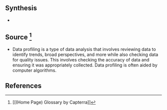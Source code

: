 ## Synthesis
- 
## Source [^1]
- Data profiling is a type of data analysis that involves reviewing data to identify trends, broad perspectives, and more while also checking data for quality issues. This involves checking the accuracy of data and ensuring it was appropriately collected. Data profiling is often aided by computer algorithms.
## References

[^1]: [[(Home Page) Glossary by Capterra]]